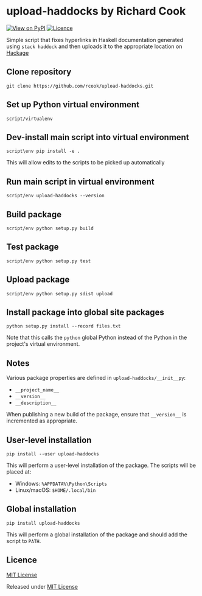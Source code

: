 # upload-haddocks by Richard Cook

[![View on PyPI](https://img.shields.io/pypi/v/upload-haddocks.svg)](https://pypi.python.org/pypi/upload-haddocks)
[![Licence](https://img.shields.io/badge/license-MIT-blue.svg)](https://raw.githubusercontent.com/rcook/upload-haddocks/master/LICENSE)

Simple script that fixes hyperlinks in Haskell documentation generated using
`stack haddock` and then uploads it to the appropriate location on [Hackage][hackage]

## Clone repository

```
git clone https://github.com/rcook/upload-haddocks.git
```
## Set up Python virtual environment

```
script/virtualenv
```

## Dev-install main script into virtual environment

```
script\env pip install -e .
```

This will allow edits to the scripts to be picked up automatically

## Run main script in virtual environment

```
script/env upload-haddocks --version
```

## Build package

```
script/env python setup.py build
```

## Test package

```
script/env python setup.py test
```

## Upload package

```
script/env python setup.py sdist upload
```

## Install package into global site packages

```
python setup.py install --record files.txt
```

Note that this calls the `python` global Python instead of the Python in the project's virtual environment.

## Notes

Various package properties are defined in `upload-haddocks/__init__py`:

* `__project_name__`
* `__version__`
* `__description__`

When publishing a new build of the package, ensure that `__version__` is incremented as appropriate.

## User-level installation

```
pip install --user upload-haddocks
```

This will perform a user-level installation of the package. The scripts will be placed at:

* Windows: `%APPDATA%\Python\Scripts`
* Linux/macOS: `$HOME/.local/bin`

## Global installation

```
pip install upload-haddocks
```

This will perform a global installation of the package and should add the script to `PATH`.

## Licence

[MIT License][licence]

Released under [MIT License][licence]

[licence]: LICENSE
[hackage]: http://hackage.haskell.org/

